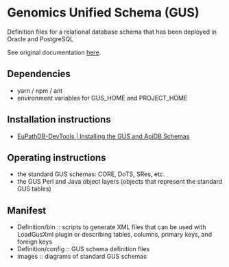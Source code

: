 # Genomics Unified Schema (GUS)

Definition files for a relational database schema that has been deployed in Oracle and PostgreSQL

See original documentation [here](https://www.cbil.upenn.edu/node/86).

## Dependencies

   + yarn / npm / ant
   + environment variables for GUS_HOME and PROJECT_HOME

## Installation instructions

   + [EuPathDB-DevTools | Installing the GUS and ApiDB Schemas](https://docs.google.com/document/d/1w8DJPMoNh31cTSStuDjlNoZDFj3A4SfX6z0eNH0TsNw/edit#heading=h.hs6rwi3xu3ea)

## Operating instructions

   + the standard GUS schemas: CORE, DoTS, SRes, etc.
   + the GUS Perl and Java object layers (objects that represent the standard GUS tables)

## Manifest

   + Definition/bin :: scripts to generate XML files that can be used with LoadGusXml plugin or describing tables, columns, primary keys, and foreign keys
   + Definition/config :: GUS schema definition files
   + images :: diagrams of standard GUS schemas 



<!--
Gus Schema
==========

These figures describe the 'sres' and 'study' schemas:
<br><img alt="GUS4 sres schema" src="images/GUS4-1.pdf" width=50/> 
<br><img alt="GUS4 study schema" src="images/GUS4-3.pdf" width=50/>
-->

